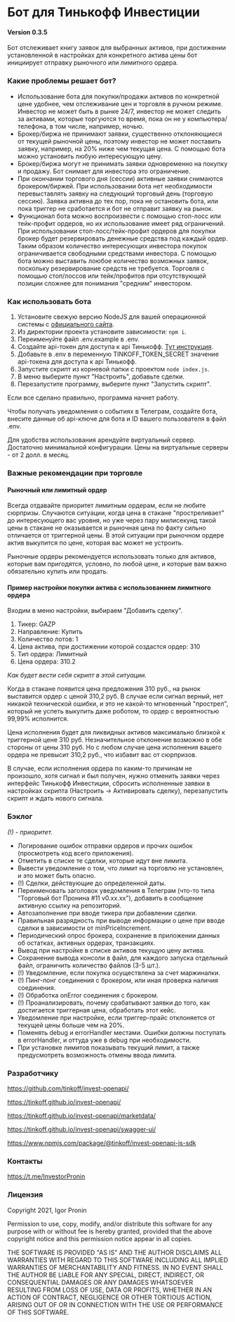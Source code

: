 # Бот для Тинькофф Инвестиции

#### Version 0.3.5

Бот отслеживает книгу заявок для выбранных активов, при достижении установленной в настройках для конкретного актива цены бот инициирует отправку рыночного или лимитного ордера.

### Какие проблемы решает бот?

- Использование бота для покупки/продажи активов по конкретной цене удобнее, чем отслеживание цен и торговля в ручном режиме. Инвестор не может быть в рынке 24/7, инвестор не может следить за активами, которые торгуются то время, пока он не у компьютера/телефона, в том числе, например, ночью.
- Брокер/биржа не принимают заявки, существенно отклоняющиеся от текущей рыночной цены, поэтому инвестор не может поставить заявку, например, на 20% ниже чем текущая цена. С помощью бота можно установить любую интересующую цену.
- Брокер/биржа могут не принимать заявки одновременно на покупку и продажу. Бот снимает для инвестора это ограничение.
- При окончании торгового дня (сессии) активные заявки снимаются брокером/биржей. При использовании бота нет необходимости перевыставлять заявку на следующий торговый день (торговую сессию). Заявка активна до тех пор, пока не остановить бота, или пока триггер не сработается и бот не отправит заявку на рынок.
- Функционал бота можно воспроизвести с помощью стоп-лосс или тейк-профит ордеров, но их использование имеет ряд ограничений. При использовании стоп-лосс/тейк-профит ордеров для покупки брокер будет резервировать денежные средства под каждый ордер. Таким образом количество интересующих инвестора покупок ограничивается свободными средствами инвестора. С помощью бота можно выставить лоюбое количество возможных заявок, поскольку резервирование средств не требуется. Торговля с помощью стоп/лоссов или тейк/профитов при отсутствующей позиции сложнее для понимания "средним" инвестором.

### Как использовать бота

1. Установите свежую версию NodeJS для вашей операционной системы с [официального сайта](https://nodejs.org/en/download/).
2. Из директории проекта установите зависимости: `npm i`.
3. Переименуйте файл .env.example в .env.
4. Создайте api-токен для доступа к api Тинькофф. [Тут инструкция](https://tinkoff.github.io/investAPI/token/).
5. Добавьте в .env в переменную TINKOFF_TOKEN_SECRET значение api-токена для доступа к api Тинькофф.
6. Запустите скрипт из корневой папки с проектом `node index.js`.
7. В меню выберите пункт "Настроить", добавьте сделки.
8. Перезапустите программу, выберите пункт "Запустить скрипт".

Если все сделано правильно, программа начнет работу.

Чтобы получать уведомления о событиях в Телеграм, создайте бота, внесите данные об api-ключе для бота и ID вашего пользователя в файл .env.

Для удобства использования арендуйте виртуальный сервер. Достаточно минимальной конфигурации. Цены на виртуальные серверы - от 2 долл. в месяц.

### Важные рекомендации при торговле

#### Рыночный или лимитный ордер

Всегда отдавайте приоритет лимитным ордерам, если не любите сюрпризы. Случаются ситуации, когда цена в стакане "простреливает" до интересующего вас уровня, но уже через пару милисекунд такой цены в стакане не оказывается и рыночная цена по факту сильно отличается от триггерной цены. В этой ситуации при рыночном ордере актив выкупится по цене, которая вас может не устроить.

Рыночные ордеры рекомендуется использовать только для активов, которые вам пригодятся, условно, по любой цене, и которые вам важно обязательно купить или продать.

#### Пример настройки покупки актива с использованием лимитного ордера

Входим в меню настройки, выбираем "Добавить сделку".

1. Тикер: GAZP
2. Направление: Купить
3. Количество лотов: 1
4. Цена актива, при достижении которой создастся ордер: 310
5. Тип ордера: Лимитный
6. Цена ордера: 310.2

_Как будет вести себя скрипт в этой ситуации._ 

Когда в стакане появится цена предложения 310 руб., на рынок выставится ордер с ценой 310,2 руб. В случае если сигнал верный, нет никакой технической ошибки, и это не какой-то мгновенный "прострел", который не успеть выкупить даже роботом, то ордер с вероятностью 99,99% исполнится.

Цена исполнения будет для ликвидных активов максимально близкой к триггерной цене 310 руб. Незначительное отклонение возможно в обе стороны от цены 310 руб. Но с любом случае цена исполнения вашего ордера не превысит 310,2 руб., что избавит вас от сюрпризов.

В случае, если исполнения ордера по каким-то причинам не произошло, хотя сигнал и был получен, нужно отменить заявки через интерфейс Тинькофф Инвестиции, сбросить исполненные заявки в настройках скрипта (Настроить -> Активировать сделку), перезапустить скрипт и ждать нового сигнала. 

### Бэклог

_(!) - приоритет._

- Логирование ошибок отправки ордеров и прочих ошибок (просмотреть код всего приложения).
- Отметить в списке те сделки, которые идут вне лимита.
- Вывести уведомление о том, что лимит на торговлю не установлен, и это может быть опасно.
- (!) Сделки, действующие до определенной даты.
- Переименовать заголовок уведомления в Телеграм (что-то типа "Торговый бот Пронина #11 v0.xx.xx"), добавить  в сообщение активную ссылку на репозиторий.
- Автозаполнение при вводе тикера при добавлении сделки.
- Правильная разрядность при выводе информации о цене при вводе сделки в зависимости от minPriceIncrement.
- Периодический опрос брокера, сохранение в приложении данных об остатках, активных ордерах, транзакциях.
- Вывод при настройке в списке активов текущую цену актива.
- Сохранение вывода консоли в файл, для каждого запуска отдельный файл, ограничить количество файлов (3-5 шт.).
- (!) Уведомление, если покупка осуществлена за счет маржиналки.
- (!) Пинг-понг соединения с брокером, или иная проверка наличия соединения.
- (!) Обработка onError соединения с брокером.
- (!) Проанализировать, почему срабатывают заявки до того, как достигается триггерная цена, обработать этот кейс.
- Уведомление при настройке, если триггер-прайс отклоняется от текущей цены больше чем на 20%.
- Поменять debug и errorHandler местами. Ошибки должны поступать в errorHandler, и оттуда уже в debug при необходимости.
- При установке лимитов показывать текущий лимит, а также предусмотреть возможность отмены ввода лимита.

### Разработчику

https://github.com/tinkoff/invest-openapi/

https://tinkoff.github.io/invest-openapi/

https://tinkoff.github.io/invest-openapi/marketdata/

https://tinkoff.github.io/invest-openapi/swagger-ui/

https://www.npmjs.com/package/@tinkoff/invest-openapi-js-sdk

### Контакты

https://t.me/InvestorPronin

### Лицензия

Copyright 2021, Igor Pronin

Permission to use, copy, modify, and/or distribute this software for any purpose with or without fee is hereby granted, provided that the above copyright notice and this permission notice appear in all copies.

THE SOFTWARE IS PROVIDED "AS IS" AND THE AUTHOR DISCLAIMS ALL WARRANTIES WITH REGARD TO THIS SOFTWARE INCLUDING ALL IMPLIED WARRANTIES OF MERCHANTABILITY AND FITNESS. IN NO EVENT SHALL THE AUTHOR BE LIABLE FOR ANY SPECIAL, DIRECT, INDIRECT, OR CONSEQUENTIAL DAMAGES OR ANY DAMAGES WHATSOEVER RESULTING FROM LOSS OF USE, DATA OR PROFITS, WHETHER IN AN ACTION OF CONTRACT, NEGLIGENCE OR OTHER TORTIOUS ACTION, ARISING OUT OF OR IN CONNECTION WITH THE USE OR PERFORMANCE OF THIS SOFTWARE.
